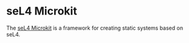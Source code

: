 <!--
    Copyright 2024, Colias Group, LLC

    SPDX-License-Identifier: CC-BY-SA-4.0
-->

# seL4 Microkit

The [seL4 Microkit](https://github.com/seL4/microkit) is a framework for creating static systems based on seL4.
